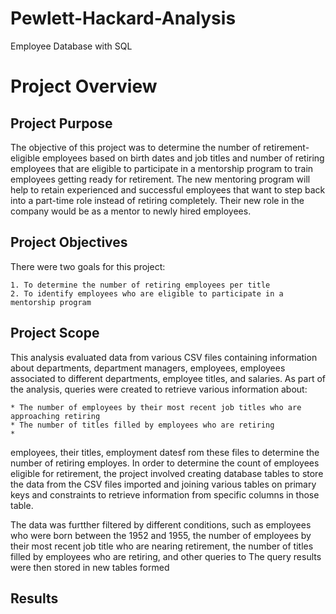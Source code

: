 # Pewlett-Hackard-Analysis
Employee Database with SQL

# Project Overview


## Project Purpose
The objective of this project was to determine the number of retirement-eligible employees based on birth dates and job titles and number of retiring employees that are eligible to participate in a mentorship program to train employees getting ready for retirement. The new mentoring program will help to retain experienced and successful employees that want to step back into a part-time role instead of retiring completely. Their new role in the company would be as a mentor to newly hired employees.

## Project Objectives
There were two goals for this project:

    1. To determine the number of retiring employees per title
    2. To identify employees who are eligible to participate in a mentorship program

## Project Scope
This analysis evaluated data from various CSV files containing information about departments, department managers, employees, employees associated to different departments, employee titles, and salaries. As part of the analysis, queries were created to retrieve various information about:
    
    * The number of employees by their most recent job titles who are approaching retiring
    * The number of titles filled by employees who are retiring
    * 

employees, their titles, employment datesf rom these files to determine the number of retiring employes. In order to determine the count of employees eligible for retirement, the project involved creating database tables to store the data from the CSV files imported and joining various tables on primary keys and constraints to retrieve information from specific columns in those table.

The data was furtther filtered by different conditions, such as employees who were born between the 1952 and 1955, the number of employees by their most recent job title who are nearing retirement, the number of titles filled by employees who are retiring, and other queries to  The query results were then stored in new tables formed 

## Results
